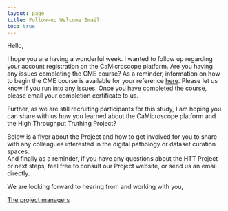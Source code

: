 ```yaml
---
layout: page
title: Follow-up Welcome Email
toc: true
---
```



Hello,

I hope you are having a wonderful week.  I wanted to follow up regarding your account registration on the CaMicroscope platform.  Are you having any issues completing the CME course? 
As a reminder, information on how to begin the CME course is available for your reference [here](/../training-2023.md).  Please let us know if you run into any issues.  Once you have completed the course, please email your completion certificate to us.  

Further, as we are still recruiting participants for this study, I am hoping you can share with us how you learned about the CaMicroscope platform and the High Throughput Truthing Project? 

Below is a flyer about the Project and how to get involved for you to share with any colleagues interested in the digital pathology or dataset curation spaces.  
And finally as a reminder, if you have any questions about the HTT Project or next steps, feel free to consult our Project website, or send us an email directly.   

We are looking forward to hearing from and working with you,

[The project managers](/../team.md)

<object data="./pdfs-images/recruitReadersFlyer-2023.pdf" width="1000" height="1000" type='application/pdf'></object>